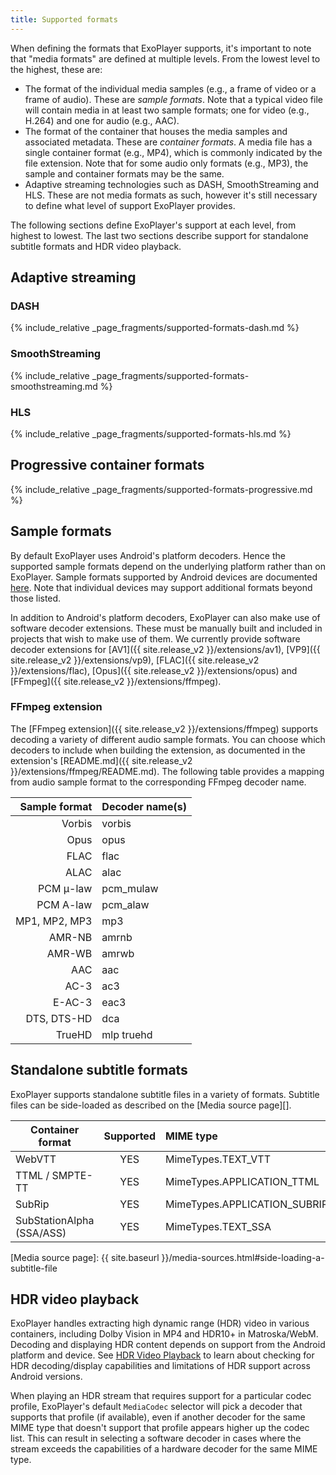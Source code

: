 ```yaml
---
title: Supported formats
---
```


When defining the formats that ExoPlayer supports, it's important to note that
"media formats" are defined at multiple levels. From the lowest level to the
highest, these are:

* The format of the individual media samples (e.g., a frame of video or a frame
  of audio). These are *sample formats*. Note that a typical video file will
  contain media in at least two sample formats; one for video (e.g., H.264) and
  one for audio (e.g., AAC).
* The format of the container that houses the media samples and associated
  metadata. These are *container formats*. A media file has a single container
  format (e.g., MP4), which is commonly indicated by the file extension. Note
  that for some audio only formats (e.g., MP3), the sample and container formats
  may be the same.
* Adaptive streaming technologies such as DASH, SmoothStreaming and HLS. These
  are not media formats as such, however it's still necessary to define what
  level of support ExoPlayer provides.

The following sections define ExoPlayer's support at each level, from highest to
lowest. The last two sections describe support for standalone subtitle formats
and HDR video playback.

## Adaptive streaming ##

### DASH ###

{% include_relative _page_fragments/supported-formats-dash.md %}

### SmoothStreaming ###

{% include_relative _page_fragments/supported-formats-smoothstreaming.md %}

### HLS ###

{% include_relative _page_fragments/supported-formats-hls.md %}

## Progressive container formats ##

{% include_relative _page_fragments/supported-formats-progressive.md %}

## Sample formats ##

By default ExoPlayer uses Android's platform decoders. Hence the supported
sample formats depend on the underlying platform rather than on ExoPlayer.
Sample formats supported by Android devices are documented
[here](https://developer.android.com/guide/appendix/media-formats.html#core).
Note that individual devices may support additional formats beyond those listed.

In addition to Android's platform decoders, ExoPlayer can also make use of
software decoder extensions. These must be manually built and included in
projects that wish to make use of them. We currently provide software decoder
extensions for
[AV1]({{ site.release_v2 }}/extensions/av1),
[VP9]({{ site.release_v2 }}/extensions/vp9),
[FLAC]({{ site.release_v2 }}/extensions/flac),
[Opus]({{ site.release_v2 }}/extensions/opus) and
[FFmpeg]({{ site.release_v2 }}/extensions/ffmpeg).

### FFmpeg extension ###

The [FFmpeg extension]({{ site.release_v2 }}/extensions/ffmpeg) supports
decoding a variety of different audio sample formats. You can choose which
decoders to include when building the extension, as documented in the
extension's [README.md]({{ site.release_v2 }}/extensions/ffmpeg/README.md). The
following table provides a mapping from audio sample format to the corresponding
FFmpeg decoder name.

| Sample format  | Decoder name(s) |
|---------------:|----------------------------|
| Vorbis         | vorbis |
| Opus           | opus |
| FLAC           | flac |
| ALAC           | alac |
| PCM μ-law      | pcm_mulaw |
| PCM A-law      | pcm_alaw |
| MP1, MP2, MP3  | mp3 |
| AMR-NB         | amrnb |
| AMR-WB         | amrwb |
| AAC            | aac |
| AC-3           | ac3 |
| E-AC-3         | eac3 |
| DTS, DTS-HD    | dca |
| TrueHD         | mlp truehd |

## Standalone subtitle formats ##

ExoPlayer supports standalone subtitle files in a variety of formats. Subtitle
files can be side-loaded as described on the [Media source page][].

| Container format      | Supported        | MIME type |
|---------------------------|:------------:|:----------|
| WebVTT                    | YES          | MimeTypes.TEXT_VTT |
| TTML / SMPTE-TT           | YES          | MimeTypes.APPLICATION_TTML |
| SubRip                    | YES          | MimeTypes.APPLICATION_SUBRIP |
| SubStationAlpha (SSA/ASS) | YES          | MimeTypes.TEXT_SSA |

[Media source page]: {{ site.baseurl }}/media-sources.html#side-loading-a-subtitle-file

## HDR video playback ##

ExoPlayer handles extracting high dynamic range (HDR) video in various
containers, including Dolby Vision in MP4 and HDR10+ in Matroska/WebM. Decoding
and displaying HDR content depends on support from the Android platform and
device. See
[HDR Video Playback](https://source.android.com/devices/tech/display/hdr.html)
to learn about checking for HDR decoding/display capabilities and limitations of
HDR support across Android versions.

When playing an HDR stream that requires support for a particular codec profile,
ExoPlayer's default `MediaCodec` selector will pick a decoder that supports that
profile (if available), even if another decoder for the same MIME type that
doesn't support that profile appears higher up the codec list. This can result
in selecting a software decoder in cases where the stream exceeds the
capabilities of a hardware decoder for the same MIME type.
